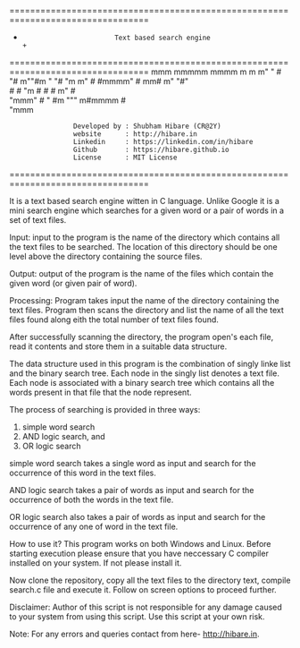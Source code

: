 =================================================================================
+                            Text based search engine                           +
=================================================================================
                       mmm  mmmmm          mmmm m     m
                     m"   " #   "#  m""#m "   "# "m m" 
                     #      #mmmm" #  mm#     m"  "#"  
                     #      #   "m # #  #   m"     #   
                      "mmm" #    " #m """ m#mmmm   #   
                                    "mmm               
                
                    Developed by : Shubham Hibare (CR@2Y)
                    website      : http://hibare.in
                    Linkedin     : https://linkedin.com/in/hibare
                    Github       : https://hibare.github.io
                    License      : MIT License
=================================================================================

It is a text based search engine witten in C language. Unlike Google it is a mini search engine which searches for a given word or a pair of words in a set of text files.

Input: input to the program is the name of the directory which contains all the text files to be searched. The location of this directory should be one level above the directory containing the source files.

Output: output of the program is the name of the files which contain the given word (or given pair of word).

Processing: Program takes input the name of the directory containing the text files. Program then scans the directory and list the name of all the text files found along eith the total number of text files found.

After successfully scanning the directory, the program open's each file, read it contents and store them in a suitable data structure.

The data structure used in this program is the combination of singly linke list and the binary search tree. Each node in the singly list denotes a text file. Each node is associated with a binary search tree which contains all the words present in that file that the node represent.

The process of searching is provided in three ways:
1. simple word search
2. AND logic search, and
3. OR logic search

simple word search takes a single word as input and search for the occurrence of this word in the text files.

AND logic search takes a pair of words as input and search for the occurrence of both the words in the text file.

OR logic search also takes a pair of words as input and search for the occurrence of any one of word in the text file.

How to use it?
This program works on both Windows and Linux. Before starting execution please ensure that you have neccessary C compiler installed on your system. If not please install it.

Now clone the repository, copy all the text files to the directory text, compile search.c file and execute it. Follow on screen options to proceed further.

Disclaimer: Author of this script is not responsible for any damage caused to your system from using this script. Use this script at your own risk.

Note: For any errors and queries contact from here- http://hibare.in.
